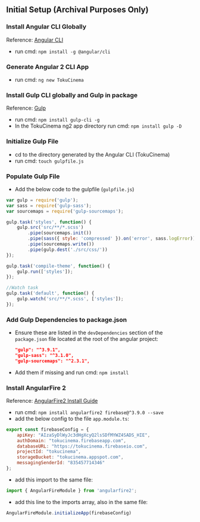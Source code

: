 ## Initial Setup (Archival Purposes Only)

### Install Angular CLI Globally
Reference: [Angular CLI](https://cli.angular.io/)
- run cmd: ```npm install -g @angular/cli```

### Generate Angular 2 CLI App
- run cmd: ```ng new TokuCinema```  

### Install Gulp CLI globally and Gulp in package
Reference: [Gulp](http://gulpjs.com/) 
- run cmd: ```npm install gulp-cli -g```
- In the TokuCinema ng2 app directory run cmd: ```npm install gulp -D```

### Initialize Gulp File
- cd to the directory generated by the Angular CLI (TokuCinema)
- run cmd: ```touch gulpfile.js```

### Populate Gulp File
- Add the below code to the gulpfile (```gulpfile.js```)
```javascript
var gulp = require('gulp');
var sass = require('gulp-sass');
var sourcemaps = require('gulp-sourcemaps');

gulp.task('styles', function() {
    gulp.src('src/**/*.scss')
        .pipe(sourcemaps.init())
        .pipe(sass({ style: 'compressed' }).on('error', sass.logError))
        .pipe(sourcemaps.write())
        .pipe(gulp.dest('./src/css/'))
});

gulp.task('compile-theme', function() {
    gulp.run(['styles']);
});

//Watch task
gulp.task('default', function() {
    gulp.watch('src/**/*.scss', ['styles']);
});
```

### Add Gulp Dependencies to package.json
- Ensure these are listed in the ```devDependencies``` section of the ```package.json``` file located at the root of the angular project:
    ```json
    "gulp": "^3.9.1",
    "gulp-sass": "^3.1.0",
    "gulp-sourcemaps": "^2.3.1",
    ```
- Add them if missing and run cmd: ```npm install```

### Install AngularFire 2  
Reference: [AngularFire2 Install Guide](https://github.com/angular/angularfire2/blob/master/docs/1-install-and-setup.md) 
- run cmd: ```npm install angularfire2 firebase@^3.9.0 --save```
- add the below config to the file ```app.module.ts```:
```javascript
export const firebaseConfig = {
    apiKey: "AIzaSyDlWyJc3dHgXcyQ2lsSDfMYWZ4SADS_HIE",
    authDomain: "tokucinema.firebaseapp.com",
    databaseURL: "https://tokucinema.firebaseio.com",
    projectId: "tokucinema",
    storageBucket: "tokucinema.appspot.com",
    messagingSenderId: "835457714346"
};
```
- add this import to the same file:
```javascript
import { AngularFireModule } from 'angularfire2';
```
- add this line to the imports array, also in the same file:
```javascript
AngularFireModule.initializeApp(firebaseConfig)
```